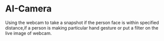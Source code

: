 # AI-Camera
Using the webcam to take a snapshot if the person face is within specified distance,if a person is making particular hand gesture or put a filter on the live image of webcam.
